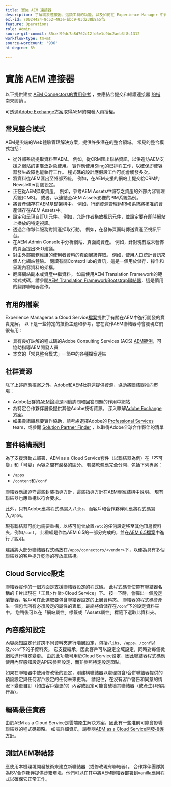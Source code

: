 ```yaml
---
title: 實施 AEM 連接器
description: 了解關於連接器、這類工具的功能，以及如何在 Experience Manager 中實作這些重要工具。
exl-id: 70024424-8c52-493e-bbc9-03d238b8a5f5
feature: Operations
role: Admin
source-git-commit: 85cef99dc7a8d762d12fd6e1c9bc2aeb3f8c1312
workflow-type: tm+mt
source-wordcount: '936'
ht-degree: 8%

---
```



實施 AEM 連接器
=============================

以下提供建立 [AEM Connectors的實用參考](https://www.adobe.io/apis/experiencecloud/aem/aemconnectors.html) ，並應結合提交和維護連接器 [的指](submit.md) 南來閱讀 [](maintain.md) 。

可透過[Adobe Exchange方案](https://partners.adobe.com/exchangeprogram/experiencecloud)取得AEM的開發人員授權。

常見整合模式
---------------------------

AEM是尖端的Web體驗管理解決方案，提供許多潛在的整合領域。 常見的整合模式包括：

* 從外部系統提取資料至AEM。 例如，從CRM匯出聯絡資訊，以供造訪AEM支援之網站的更廣泛對象使用。  實作應使用Sling的[已排程工作](https://sling.apache.org/documentation/bundles/apache-sling-eventing-and-job-handling.html#scheduled-jobs)，以確保即使容器發生故障也能執行工作。 程式碼的設計應假設工作可能會觸發多次。
* 將資料從AEM匯出至外部系統。 例如，在AEM支援的網站上提交給CRM的Newsletter訂閱設定。
* 正在從AEM擷取資產。 例如，參考AEM Assets中儲存之資產的外部內容管理系統(CMS)。 或者，以連結至AEM Assets影像的PIM系統為例。
* 將資產儲存在AEM基礎架構中。 例如，行銷資源管理(MRM)系統將核准的資產儲存在AEM Assets中。
* 設定和呈現自訂UI元件。 例如，允許作者拖放視訊元件，並設定要在即時網站上播放的特定視訊。
* 透過合作夥伴服務對資產採取行動。 例如，在發佈頁面時傳送資產至視訊平台。
* 在AEM Admin Console中分析網站、頁面或資產。 例如，針對現有或未發佈的頁面提出SEO建議。
* 對由外部服務維護的使用者資料的頁面層級存取。 例如，使用人口統計資訊來個人化網站體驗。 閱讀有關ContextHub的資訊，這是一個用於儲存、操作和呈現內容資料的架構。
* 翻譯網站副本或資產中繼資料。 如需使用AEM Translation Framework的範常式式碼，請參閱[AEM Translation FrameworkBootstrap聯結器](https://github.com/Adobe-Marketing-Cloud/aem-translation-framework-bootstrap-connector)，這是慣用的翻譯聯結器實作。


有用的檔案
--------------------

Experience Manageras a Cloud Service[檔案](../overview/introduction.md)提供了有關在AEM中進行開發的寶貴見解。 以下是一些特定的技術主題和參考，您在實作AEM聯結器時會發現它們很有用：

* 具有良好註解的程式碼的Adobe Consulting Services (ACS) [AEM範例](https://adobe-consulting-services.github.io/acs-aem-samples/)，可協助指導AEM開發人員
* 本文的「常見整合模式」一節中的各種檔案連結

社群資源
--------------------

除了上述靜態檔案之外，Adobe和AEM社群還提供資源，協助將聯結器推向市場：

* Adobe社群的[AEM論壇](https://help-forums.adobe.com/content/adobeforums/en/experience-manager-forum/adobe-experience-manager.html)是同儕詢問和回答問題的作用中網站
* 為特定合作夥伴層級提供其他Adobe技術資源。 深入瞭解[Adobe Exchange方案](https://partners.adobe.com/exchangeprogram/experiencecloud)。
* 如果貴組織想要實作協助，請考慮選擇Adobe的 [Professional Services](https://www.adobe.com/marketing-cloud/service-support/professional-consulting-training.html) team，或參閱 [Solution Partner Finder](https://solutionpartners.adobe.com/home/partnerFinder.html) ，以取得Adobe全球合作夥伴的清單

套件結構規則
-----------------------

為了支援滾動式部署，AEM as a Cloud Service套件（以聯結器為例）在「不可變」和「可變」內容之間有嚴格的區分。 套裝軟體應完全分開，包括下列專案：

* `/apps`
* `/content`和`/conf`

聯結器應該遵守這些封裝指導方針，這些指導方針在[AEM專案結構](/help/implementing/developing/introduction/aem-project-content-package-structure.md)中說明。 現有聯結器也應重構以符合要求。

此外，只有Adobe應將程式碼寫入`/libs`，而客戶和合作夥伴則應將程式碼寫入`/apps`。

現有聯結器可能也需要重構，以將可能曾放置`/etc`的任何設定移至其他頂層資料夾，例如`/conf`。 此重組是作為AEM 6.5的一部分完成的，並在[AEM 6.5檔案](https://experienceleague.adobe.com/docs/experience-manager-65/deploying/restructuring/repository-restructuring.html)中進行了說明。

建議將大部分聯結器程式碼放在`/apps/connectors/<vendor>`下，以便為具有多個聯結器的客戶提升乾淨的存放庫結構。

Cloud Service設定
-----------------------------

聯結器實作的一個方面是支援聯結器設定的程式碼。 此程式碼會使帶有聯結器名稱的卡片出現在「工具>作業>Cloud Service」下。 按一下時，會彈出一個[設定瀏覽器](/help/implementing/developing/introduction/configurations.md#using-configuration-browser)，客戶可在此選取要包含聯結器設定的上層資料夾。 聯結器的程式碼會產生一個包含所有必須設定的屬性的表單，最終將值儲存在`/conf`下的設定資料夾中。 您稍後可以在「網站屬性」標籤或「Assets屬性」標籤下選取此資料夾。


內容感知設定
-----------------------------

[內容感知設定](https://sling.apache.org/documentation/bundles/context-aware-configuration/context-aware-configuration.html)允許跨不同資料夾進行階層設定，包括`/libs`、`/apps`、`/conf`以及`/conf`下的子資料夾。 它支援繼承，因此客戶可以設定全域設定，同時對每個微網站進行特定變更。 由於此功能可用於Cloud Service設定，因此聯結器程式碼應使用內容感知設定API來參照設定，而非參照特定設定節點。

如果在聯結器中使用修改後的設定，則建構聯結器以處理包含/合併聯結器提供的預設設定與任何客戶設定的任何未來更新。 請記住，在沒有客戶警告和同意的情況下變更自訂（如由客戶變更的）內容或設定可能會破壞其聯結器（或產生非預期行為）。

編碼最佳實務
----------------------

由於AEM as a Cloud Service是雲端原生解決方案，因此有一些准則可能會影響聯結器的程式碼策略。 如需詳細資訊，請參閱[AEM as a Cloud Service開發指導方針](/help/implementing/developing/introduction/development-guidelines.md)。

測試AEM聯結器
-------------------------

應使用本機環境開發技術來建立新聯結器（或修改現有聯結器）。 合作夥伴團隊將為ISV合作夥伴提供沙箱環境，他們可以在其中將AEM聯結器部署到vanilla應用程式以確保它正常工作。
